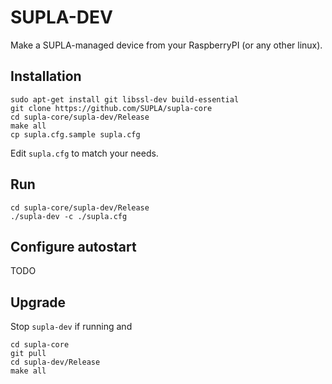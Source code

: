 # SUPLA-DEV

Make a SUPLA-managed device from your RaspberryPI (or any other linux).

## Installation

```
sudo apt-get install git libssl-dev build-essential
git clone https://github.com/SUPLA/supla-core
cd supla-core/supla-dev/Release
make all
cp supla.cfg.sample supla.cfg
```

Edit `supla.cfg` to match your needs.

## Run

```
cd supla-core/supla-dev/Release
./supla-dev -c ./supla.cfg
```

## Configure autostart

TODO

## Upgrade

Stop `supla-dev` if running and

```
cd supla-core
git pull
cd supla-dev/Release
make all
```
